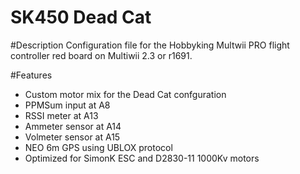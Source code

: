 SK450 Dead Cat
=======

#Description
Configuration file for the Hobbyking Multwii PRO flight controller red board on Multiwii 2.3 or r1691.

#Features
- Custom motor mix for the Dead Cat confguration
- PPMSum input at A8
- RSSI meter at A13
- Ammeter sensor at A14
- Volmeter sensor at A15
- NEO 6m GPS using UBLOX protocol
- Optimized for SimonK ESC and D2830-11 1000Kv motors

